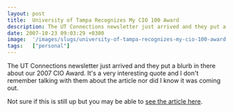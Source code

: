 ```yaml
---
layout: post
title:  University of Tampa Recognizes My CIO 100 Award
description: The UT Connections newsletter just arrived and they put a blurb in there about our 2007 CIO Award. Its a very interesting quote and I dont remember talking with them about the article nor did I know it was coming out. Not sure if this is still up but you may be able to see the article here  .
date: 2007-10-23 09:03:29 +0300
image:  '/images/slugs/university-of-tampa-recognizes-my-cio-100-award.jpg'
tags:   ["personal"]
---
```

<p>The UT Connections newsletter just arrived and they put a blurb in there about our 2007 CIO Award. It's a very interesting quote and I don't remember talking with them about the article nor did I know it was coming out.</p>
<p>Not sure if this is still up but you may be able to <a href="http://www.maildogmanager.com/page.html?p=000001XDDtjL05x7wScmQwwKZcIhSmdExcIvmI" target="_blank">see the article here</a>.</p>

